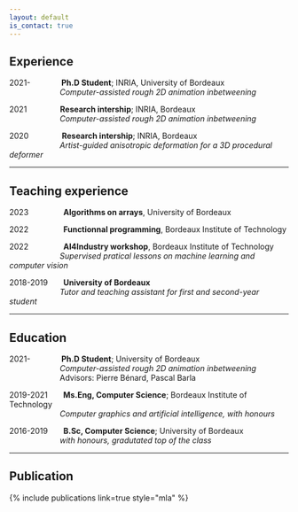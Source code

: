```yaml
---
layout: default
is_contact: true
---
```


## Experience

2021-&emsp;&emsp;&emsp;&emsp;**Ph.D Student**; INRIA, University of Bordeaux  
&emsp;&emsp;&emsp;&emsp;&emsp;&ensp;&emsp;*Computer-assisted rough 2D animation inbetweening*  

2021 &emsp;&emsp;&emsp;&emsp;**Research intership**; INRIA, Bordeaux  
&emsp;&emsp;&emsp;&emsp;&emsp;&ensp;&emsp;*Computer-assisted rough 2D animation inbetweening*
    
2020 &emsp;&emsp;&emsp;&emsp;**Research intership**; INRIA, Bordeaux   
&emsp;&emsp;&emsp;&emsp;&emsp;&ensp;&emsp;*Artist-guided anisotropic deformation for a 3D procedural deformer*  

------

## Teaching experience

2023&emsp;&emsp;&emsp;&emsp;&ensp;**Algorithms on arrays**, University of Bordeaux  

2022&emsp;&emsp;&emsp;&emsp;&ensp;**Functionnal programming**, Bordeaux Institute of Technology  

2022&emsp;&emsp;&emsp;&emsp;&ensp;**AI4Industry workshop**, Bordeaux Institute of Technology   
&emsp;&emsp;&emsp;&emsp;&emsp;&ensp;&emsp;*Supervised pratical lessons on machine learning and computer vision*

2018-2019&emsp;&emsp;**University of Bordeaux**   
&emsp;&emsp;&emsp;&emsp;&emsp;&ensp;&emsp;*Tutor and teaching assistant for first and second-year student*

------

## Education 

2021-&emsp;&emsp;&emsp;&emsp;**Ph.D Student**; University of Bordeaux  
&emsp;&emsp;&emsp;&emsp;&emsp;&ensp;&emsp;*Computer-assisted rough 2D animation inbetweening*  
&emsp;&emsp;&emsp;&emsp;&emsp;&ensp;&emsp;Advisors: Pierre Bénard, Pascal Barla

2019-2021&emsp;&emsp;**Ms.Eng, Computer Science**; Bordeaux Institute of Technology   
&emsp;&emsp;&emsp;&emsp;&emsp;&ensp;&emsp;*Computer graphics and artificial intelligence, with honours*

2016-2019&emsp;&emsp;**B.Sc, Computer Science**; University of Bordeaux    
&emsp;&emsp;&emsp;&emsp;&emsp;&ensp;&emsp;*with honours, gradutated top of the class*

------

## Publication

{% include publications link=true style="mla"  %}
